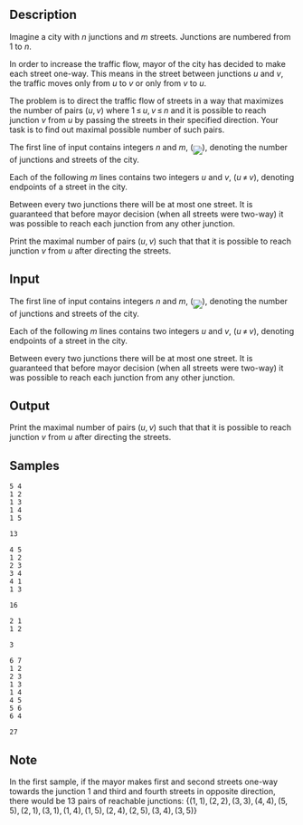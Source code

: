 ## Description

<div><p>Imagine a city with <span class="tex-span"><i>n</i></span> junctions and <span class="tex-span"><i>m</i></span> streets. Junctions are numbered from <span class="tex-span">1</span> to <span class="tex-span"><i>n</i></span>.</p><p>In order to increase the traffic flow, mayor of the city has decided to make each street one-way. This means in the street between junctions <span class="tex-span"><i>u</i></span> and <span class="tex-span"><i>v</i></span>, the traffic moves only from <span class="tex-span"><i>u</i></span> to <span class="tex-span"><i>v</i></span> or only from <span class="tex-span"><i>v</i></span> to <span class="tex-span"><i>u</i></span>. </p><p>The problem is to direct the traffic flow of streets in a way that maximizes the number of pairs <span class="tex-span">(<i>u</i>, <i>v</i>)</span> where <span class="tex-span">1 ≤ <i>u</i>, <i>v</i> ≤ <i>n</i></span> and it is possible to reach junction <span class="tex-span"><i>v</i></span> from <span class="tex-span"><i>u</i></span> by passing the streets in their specified direction. Your task is to find out maximal possible number of such pairs.</p></div><div class="input-specification"><p>The first line of input contains integers <span class="tex-span"><i>n</i></span> and <span class="tex-span"><i>m</i></span>, (<img align="middle" class="tex-formula" src="./27141/file/whzcGNAB.png" style="max-width: 100.0%;max-height: 100.0%;">), denoting the number of junctions and streets of the city.</p><p>Each of the following <span class="tex-span"><i>m</i></span> lines contains two integers <span class="tex-span"><i>u</i></span> and <span class="tex-span"><i>v</i></span>, (<span class="tex-span"><i>u</i> ≠ <i>v</i></span>), denoting endpoints of a street in the city.</p><p>Between every two junctions there will be at most one street. It is guaranteed that before mayor decision (when all streets were two-way) it was possible to reach each junction from any other junction.</p></div><div class="output-specification"><p>Print the maximal number of pairs <span class="tex-span">(<i>u</i>, <i>v</i>)</span> such that that it is possible to reach junction <span class="tex-span"><i>v</i></span> from <span class="tex-span"><i>u</i></span> after directing the streets.</p></div>


## Input

<p>The first line of input contains integers <span class="tex-span"><i>n</i></span> and <span class="tex-span"><i>m</i></span>, (<img align="middle" class="tex-formula" src="./27141/file/whzcGNAB.png" style="max-width: 100.0%;max-height: 100.0%;">), denoting the number of junctions and streets of the city.</p><p>Each of the following <span class="tex-span"><i>m</i></span> lines contains two integers <span class="tex-span"><i>u</i></span> and <span class="tex-span"><i>v</i></span>, (<span class="tex-span"><i>u</i> ≠ <i>v</i></span>), denoting endpoints of a street in the city.</p><p>Between every two junctions there will be at most one street. It is guaranteed that before mayor decision (when all streets were two-way) it was possible to reach each junction from any other junction.</p>


## Output

<p>Print the maximal number of pairs <span class="tex-span">(<i>u</i>, <i>v</i>)</span> such that that it is possible to reach junction <span class="tex-span"><i>v</i></span> from <span class="tex-span"><i>u</i></span> after directing the streets.</p>


## Samples

```input1
5 4
1 2
1 3
1 4
1 5

```

```output1
13

```






```input2
4 5
1 2
2 3
3 4
4 1
1 3

```

```output2
16

```






```input3
2 1
1 2

```

```output3
3

```






```input4
6 7
1 2
2 3
1 3
1 4
4 5
5 6
6 4

```

```output4
27

```




## Note

<p>In the first sample, if the mayor makes first and second streets one-way towards the junction <span class="tex-span">1</span> and third and fourth streets in opposite direction, there would be 13 pairs of reachable junctions: <span class="tex-span">{(1, 1), (2, 2), (3, 3), (4, 4), (5, 5), (2, 1), (3, 1), (1, 4), (1, 5), (2, 4), (2, 5), (3, 4), (3, 5)}</span></p>

